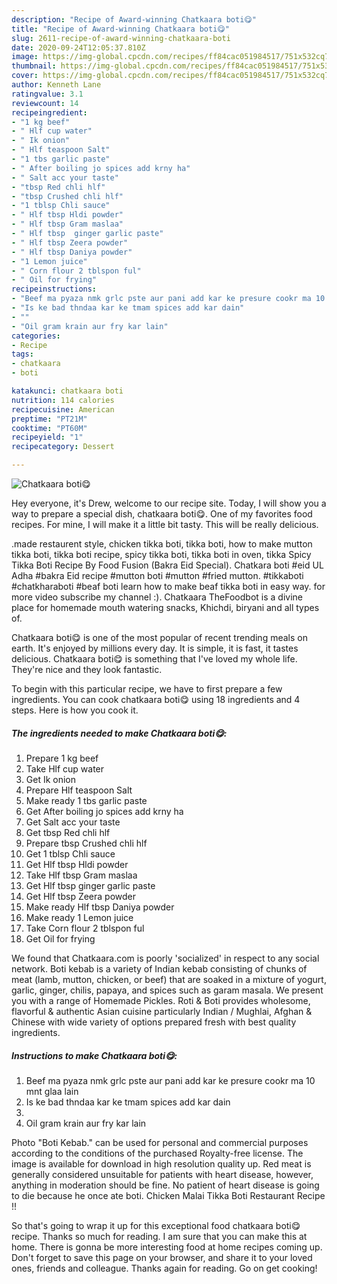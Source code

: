 ```yaml
---
description: "Recipe of Award-winning Chatkaara boti😋"
title: "Recipe of Award-winning Chatkaara boti😋"
slug: 2611-recipe-of-award-winning-chatkaara-boti
date: 2020-09-24T12:05:37.810Z
image: https://img-global.cpcdn.com/recipes/ff84cac051984517/751x532cq70/chatkaara-boti😋-recipe-main-photo.jpg
thumbnail: https://img-global.cpcdn.com/recipes/ff84cac051984517/751x532cq70/chatkaara-boti😋-recipe-main-photo.jpg
cover: https://img-global.cpcdn.com/recipes/ff84cac051984517/751x532cq70/chatkaara-boti😋-recipe-main-photo.jpg
author: Kenneth Lane
ratingvalue: 3.1
reviewcount: 14
recipeingredient:
- "1 kg beef"
- " Hlf cup water"
- " Ik onion"
- " Hlf teaspoon Salt"
- "1 tbs garlic paste"
- " After boiling jo spices add krny ha"
- " Salt acc your taste"
- "tbsp Red chli hlf"
- "tbsp Crushed chli hlf"
- "1 tblsp Chli sauce"
- " Hlf tbsp Hldi powder"
- " Hlf tbsp Gram maslaa"
- " Hlf tbsp  ginger garlic paste"
- " Hlf tbsp Zeera powder"
- " Hlf tbsp Daniya powder"
- "1 Lemon juice"
- " Corn flour 2 tblspon ful"
- " Oil for frying"
recipeinstructions:
- "Beef ma pyaza nmk grlc pste aur pani add kar ke presure cookr ma 10 mnt glaa lain"
- "Is ke bad thndaa kar ke tmam spices add kar dain"
- ""
- "Oil gram krain aur fry kar lain"
categories:
- Recipe
tags:
- chatkaara
- boti

katakunci: chatkaara boti 
nutrition: 114 calories
recipecuisine: American
preptime: "PT21M"
cooktime: "PT60M"
recipeyield: "1"
recipecategory: Dessert

---
```



![Chatkaara boti😋](https://img-global.cpcdn.com/recipes/ff84cac051984517/751x532cq70/chatkaara-boti😋-recipe-main-photo.jpg)

Hey everyone, it's Drew, welcome to our recipe site. Today, I will show you a way to prepare a special dish, chatkaara boti😋. One of my favorites food recipes. For mine, I will make it a little bit tasty. This will be really delicious.

.made restaurent style, chicken tikka boti, tikka boti, how to make mutton tikka boti, tikka boti recipe, spicy tikka boti, tikka boti in oven, tikka Spicy Tikka Boti Recipe By Food Fusion (Bakra Eid Special). Chatkara boti #eid UL Adha #bakra Eid recipe #mutton boti #mutton #fried mutton. #tikkaboti #chatkharaboti #beaf boti learn how to make beaf tikka boti in easy way. for more video subscribe my channel :). Chatkaara TheFoodbot is a divine place for homemade mouth watering snacks, Khichdi, biryani and all types of.

Chatkaara boti😋 is one of the most popular of recent trending meals on earth. It's enjoyed by millions every day. It is simple, it is fast, it tastes delicious. Chatkaara boti😋 is something that I've loved my whole life. They're nice and they look fantastic.


To begin with this particular recipe, we have to first prepare a few ingredients. You can cook chatkaara boti😋 using 18 ingredients and 4 steps. Here is how you cook it.

<!--inarticleads1-->

##### The ingredients needed to make Chatkaara boti😋:

1. Prepare 1 kg beef
1. Take  Hlf cup water
1. Get  Ik onion
1. Prepare  Hlf teaspoon Salt
1. Make ready 1 tbs garlic paste
1. Get  After boiling jo spices add krny ha
1. Get  Salt acc your taste
1. Get tbsp Red chli hlf
1. Prepare tbsp Crushed chli hlf
1. Get 1 tblsp Chli sauce
1. Get  Hlf tbsp Hldi powder
1. Take  Hlf tbsp Gram maslaa
1. Get  Hlf tbsp  ginger garlic paste
1. Get  Hlf tbsp Zeera powder
1. Make ready  Hlf tbsp Daniya powder
1. Make ready 1 Lemon juice
1. Take  Corn flour 2 tblspon ful
1. Get  Oil for frying


We found that Chatkaara.com is poorly &#39;socialized&#39; in respect to any social network. Boti kebab is a variety of Indian kebab consisting of chunks of meat (lamb, mutton, chicken, or beef) that are soaked in a mixture of yogurt, garlic, ginger, chilis, papaya, and spices such as garam masala. We present you with a range of Homemade Pickles. Roti &amp; Boti provides wholesome, flavorful &amp; authentic Asian cuisine particularly Indian / Mughlai, Afghan &amp; Chinese with wide variety of options prepared fresh with best quality ingredients. 

<!--inarticleads2-->

##### Instructions to make Chatkaara boti😋:

1. Beef ma pyaza nmk grlc pste aur pani add kar ke presure cookr ma 10 mnt glaa lain
1. Is ke bad thndaa kar ke tmam spices add kar dain
1. 
1. Oil gram krain aur fry kar lain


Photo &#34;Boti Kebab.&#34; can be used for personal and commercial purposes according to the conditions of the purchased Royalty-free license. The image is available for download in high resolution quality up. Red meat is generally considered unsuitable for patients with heart disease, however, anything in moderation should be fine. No patient of heart disease is going to die because he once ate boti. Chicken Malai Tikka Boti Restaurant Recipe !! 

So that's going to wrap it up for this exceptional food chatkaara boti😋 recipe. Thanks so much for reading. I am sure that you can make this at home. There is gonna be more interesting food at home recipes coming up. Don't forget to save this page on your browser, and share it to your loved ones, friends and colleague. Thanks again for reading. Go on get cooking!
